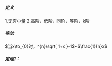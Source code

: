 ##### 定义
1.无穷小量
2.高阶，低阶，同阶，等阶，k阶

##### 等效
$当x\to_{0}时，^{n}\sqrt{ 1+x }-1$~$\frac{1}{n}x$

##### 定理1：


